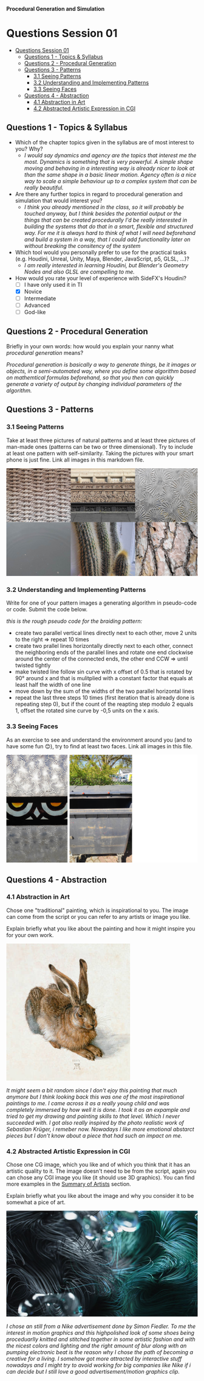 **Procedural Generation and Simulation**

# Questions Session 01

- [Questions Session 01](#questions-session-01)
  - [Questions 1 - Topics & Syllabus](#questions-1---topics--syllabus)
  - [Questions 2 - Procedural Generation](#questions-2---procedural-generation)
  - [Questions 3 - Patterns](#questions-3---patterns)
    - [3.1 Seeing Patterns](#31-seeing-patterns)
    - [3.2 Understanding and Implementing Patterns](#32-understanding-and-implementing-patterns)
    - [3.3 Seeing Faces](#33-seeing-faces)
  - [Questions 4 - Abstraction](#questions-4---abstraction)
    - [4.1 Abstraction in Art](#41-abstraction-in-art)
    - [4.2 Abstracted Artistic Expression in CGI](#42-abstracted-artistic-expression-in-cgi)

## Questions 1 - Topics & Syllabus

* Which of the chapter topics given in the syllabus are of most interest to you? Why?
  * _I would say dynamics and agency are the topics that interest me the most. Dynamics is something that is very powerful. A simple shape moving and behaving in a interesting way is already nicer to look at than the same shape in a basic linear motion. Agency often is a nice way to scale a simple behaviour up to a complex system that can be really beautiful._
* Are there any further topics in regard to procedural generation and simulation that would interest you?
  * _I think you already mentioned in the class, so it will probably be touched anyway, but I think besides the potential output or the things that can be created procedurally I'd be really interested in building the systems that do that in a smart, flexible and structured way. For me it is always hard to think of what I will need beforehand and build a system in a way, that I could add functionality later on without breaking the consitency of the system_
* Which tool would you personally prefer to use for the practical tasks (e.g. Houdini, Unreal, Unity, Maya, Blender, JavaScript, p5, GLSL, ...)?
  * _I am really interested in learning Houdini, but Blender's Geometry Nodes and also GLSL are compelling to me._
* How would you rate your level of experience with SideFX's Houdini?
    * [ ] I have only used it in TI
    * [x] Novice
    * [ ] Intermediate
    * [ ] Advanced
    * [ ] God-like

## Questions 2 - Procedural Generation

Briefly in your own words: how would you explain your nanny what *procedural generation* means?

_Procedural generation is basically a way to generate things, be it images or objects, in a semi-automated way, where you define some algorithm based on mathemtical formulas beforehand, so that you then can quickly generate a variety of output by changing individual parameters of the algorithm._

## Questions 3 - Patterns

### 3.1 Seeing Patterns

Take at least three pictures of natural patterns and at least three pictures of man-made ones (patterns can be two or three dimensional). Try to include at least one pattern with self-similarity. Taking the pictures with your smart phone is just fine. Link all images in this markdown file.

![patterns](img/patterns.jpg)

### 3.2 Understanding and Implementing Patterns

Write for one of your pattern images a generating algorithm in pseudo-code or code. Submit the code below.

_this is the rough pseudo code for the braiding pattern:_

* create two parallel vertical lines directly next to each other, move 2 units to the right => repeat 10 times
* create two prallel lines horizontally directly next to each other, connect the neighboring ends of the parallel lines and rotate one end clockwise around the center of the connected ends, the other end CCW => until twisted tightly
* make twisted line follow sin curve with x offset of 0.5 that is rotated by 90° around x and that is mulitplied with a constant factor that equals at least half the width of one line
* move down by the sum of the widths of the two parallel horizontal lines
* repeat the last three steps 10 times (first iteration that is already done is repeating step 0), but if the count of the reapting step modulo 2 equals 1, offset the rotated sine curve by -0,5 units on the x axis. 

### 3.3 Seeing Faces

As an exercise to see and understand the environment around you (and to have some fun 😊), try to find at least two faces. Link all images in this file.

![faces_around_us](img/faces.jpg)

## Questions 4 - Abstraction

### 4.1 Abstraction in Art

Chose one "traditional" painting, which is inspirational to you. The image can come from the script or you can refer to any artists or image you like.  

Explain briefly what you like about the painting and how it might inspire you for your own work.

![Dürer](img/Duerer_feldhase.jpg)

_It might seem a bit random since I don't ejoy this painting that much anymore but I think looking back this was one of the most inspirational paintings to me. I came across it as a really young child and was completely immersed by how well it is done. I took it as an expample and tried to get my drawing and painting skills to that level. Which I never succeeded with. I got also really inspired by the photo realistic work of Sebastian Krüger, i remeber now. Nowadays I like more emotional abstarct pieces but I don't know about a piece that had such an impact on me._

### 4.2 Abstracted Artistic Expression in CGI

Chose one CG image, which you like and of which you think that it has an artistic quality to it. The image doesn't need to be from the script, again you can chose any CGI image you like (it should use 3D graphics). You can find more examples in the [Summary of Artists](../../02_scripts/pgs_ss22_01_intro_script.md#summary-of-artists) section.  

Explain briefly what you like about the image and why you consider it to be somewhat a pice of art. 

![SimonFiedler](img/SimonFiedler_NikeLunarepic.png)

_I chose an still from a Nike advertisement done by Simon Fiedler. To me the interest in motion graphics and this highpolished look of some shoes being proceduarlly knitted and stitched together in some artistic fashion and with the nicest colors and lighting and the right amount of blur along with an pumping electronic beat is the reason why I chose the path of becoming a creative for a living. I somehow got more attracted by interactive stuff nowadays and I might try to avoid working for big companies like Nike if i can decide but I still love a good advertisement/motion graphics clip._
